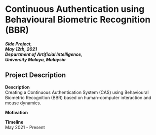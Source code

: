 # Continuous Authentication using Behavioural Biometric Recognition (BBR)

***Side Project,<br>
May 12th, 2021<br>
Department of Artificial Intelligence,<br>
University Malaya, Malaysia <br>***

## Project Description
**Description** <br>
Creating a Continuous Authentication System (CAS) using Behavioural Biometric Recognition (BBR) based on human-computer interaction and mouse dynamics.

**Motivation**


**Timeline** <br>
May 2021 - Present
